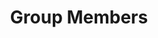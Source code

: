 ---
layout: group_members
permalink: /people/
title: Group Members
description: 
nav: true
nav_order: 2

profiles:
  - category: Faculty
    align: left
    image: TKRusch.jpeg
    content: about_tkrusch.md
    image_circular: false
  - category: PhD Students
    align: left
    image: shlomo.png
    content: about_shlomo.md
    image_circular: false
  - category: PhD Students
    align: left
    image: p_nazari.jpeg
    content: about_pnazari.md
    image_circular: false
  - category: Visiting Students
    align: left
    image: benedict_armstrong_2.jpg
    content: about_benedict_a.md
    image_circular: false
  - category: Visiting Students
    align: left
    image: jared_b.png
    content: about_jared.md
    image_circular: false
  - category: Visiting Students
    align: left
    image: dennis.jpg
    content: about_dennis.md
    image_circular: false
  - category: Visiting Students
    align: left
    image: michael_vh_2.jpg
    content: about_michael_vh.md
    image_circular: false
---